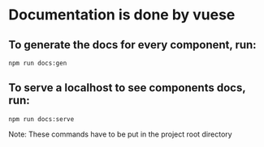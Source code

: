 # Documentation is done by vuese

## To generate the docs for every component, run:

``` 
npm run docs:gen
```

## To serve a localhost to see components docs, run:

```
npm run docs:serve
```

Note: These commands have to be put in the project root directory